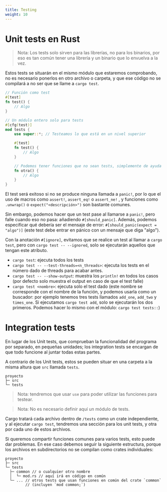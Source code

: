 ```yaml
---
title: Testing
weight: 10
---
```


# Unit tests en Rust

> Nota: Los tests solo sirven para las librerías, no para los binarios, por eso
> es tan común tener una librería y un binario que lo envuelva a la vez.

Estos tests se situarán en el mismo módulo que estaremos comprobando, no es
necesario ponerlos en otro archivo o carpeta, y que ese código no se compilará
a no ser que se llame a `cargo test`.

```rs
// Función como test
#[test]
fn test() {
    // Algo
}

// Un módulo entero solo para tests
#[cfg(test)]
mod tests {
    use super::*; // Testeamos lo que está en un nivel superior

    #[test]
    fn test() {
        // Algo
    }

    // Podemos tener funciones que no sean tests, simplemente de ayuda
    fn otra() {
        // Algo
    }
}
```

El test será exitoso si no se produce ninguna llamada a `panic!`, por lo que el
uso de macros como `assert!`, `assert_eq!` o `assert_ne!` , y funciones como
`.unwrap()` o `expect("<descripción>")` son bastante comunes.

Sin embargo, podemos hacer que un test pase al llamarse a `panic!`, pero falle
cuando eso no pasa: añadiendo `#[should_panic]`. Además, podemos especificar qué
debería ser el mensaje de error: `#[should_panic(expect = "algo")]` (este test
debe entrar en pánico con un mensaje que diga "algo").

Con la anotación `#[ignore]`, evitamos que se realice un test al llamar a
`cargo test`, pero con `cargo test -- --ignored`, solo se ejecutarán aquellos
que tengan este atributo.

+ `cargo test`: ejecuta todos los tests
+ `cargo test -- --test-threads=<n_threads>`: ejecuta los tests en el número
  dado de threads para acabar antes.
+ `cargo test -- --show-output`: muestra los `println!` en todos los casos (por
  defecto solo muestra el output en caso de que el test falle)
+ `cargo test <nombre>`: ejecuta solo el test dado (este nombre se corresponde
  con el nombre de la función, y podemos usarla como un buscador: por ejemplo
  tenemos tres tests llamados `add_one`, `add_two` y `times_one`. Si ejecutamos
  `cargo test add`, solo se ejecutarán los dos primeros. Podemos hacer lo mismo
  con el módulo: `cargo test tests::`)

# Integration tests
En lugar de los Unit tests, que comprueban la funcionalidad del programa por
separado, en pequeñas unidades; los integration tests se encargan de que todo
funcione al juntar todas estas partes.

A contrario de los Unit tests, estos se pueden situar en una carpeta a la misma
altura que `src` llamada `tests`.

```
proyecto
├─ src
└─ tests
```

> Nota: tendremos que usar `use` para poder utilizar las funciones para testear.

> Nota: No es necesario definir aquí un módulo de tests.

Cargo tratará cada archivo dentro de `/tests` como un crate independiente, y al
ejecutar `cargo test`, tendremos una sección para los unit tests, y otra por
cada uno de estos archivos.

Si queremos compartir funciones comunes para varios tests, esto puede dar
problemas. En ese caso debemos seguir la siguiente estructura, porque los
archivos en subdirectorios no se compilan como crates individuales:

```
proyecto
├─ src
└─ tests
  ├─ common // o cualquier otro nombre
  │  └─ mod.rs // aquí irá en código en común
  └─ ... // otros tests que usan funciones en común del crate `common`
         // (incluyen `mod common;`)
```
